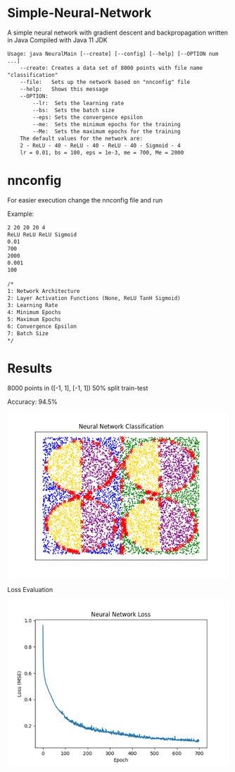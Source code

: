 # Simple-Neural-Network
A simple neural network with gradient descent and backpropagation written in Java
Compiled with Java 11 JDK
```
Usage: java NeuralMain [--create] [--config] [--help] [--OPTION num ...]
	--create: Creates a data set of 8000 points with file name "classification"
	--file:   Sets up the network based on "nnconfig" file
	--help:   Shows this message
	--OPTION:
		--lr:  Sets the learning rate
		--bs:  Sets the batch size
		--eps: Sets the convergence epsilon
		--me:  Sets the minimum epochs for the training
		--Me:  Sets the maximum epochs for the training
	The default values for the network are:
	2 - ReLU - 40 - ReLU - 40 - ReLU - 40 - Sigmoid - 4
	lr = 0.01, bs = 100, eps = 1e-3, me = 700, Me = 2000
```
# nnconfig
For easier execution change the nnconfig file and run

Example:
```
2 20 20 20 4
ReLU ReLU ReLU Sigmoid
0.01
700
2000
0.001
100

/*
1: Network Architecture
2: Layer Activation Functions (None, ReLU TanH Sigmoid)
3: Learning Rate
4: Minimum Epochs
5: Maximum Epochs
6: Convergence Epsilon
7: Batch Size
*/
```
# Results
8000 points in ([-1, 1], [-1, 1]) 50% split train-test

Accuracy: 94.5%

![network_result](NeuralNetwork/result.png)

Loss Evaluation

![loss](NeuralNetwork/loss.png)
